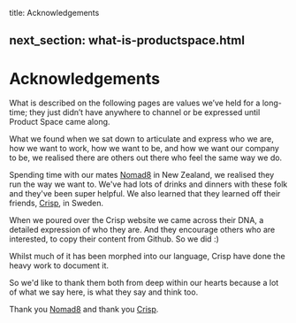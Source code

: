 title: Acknowledgements

next_section: what-is-productspace.html
---

Acknowledgements
=============================

What is described on the following pages are values we’ve held for a long-time; they just didn’t have anywhere to channel or be expressed until Product Space came along.

What we found when we sat down to articulate and express who we are, how we want to work, how we want to be, and how we want our company to be, we realised there are others out there who feel the same way we do. 

Spending time with our mates [Nomad8](https://www.noamd8.com) in New Zealand, we realised they run the way we want to. We've had lots of drinks and dinners with these folk and they've been super helpful. We also learned that they learned off their friends, [Crisp](https://www.crisp.se), in Sweden. 

When we poured over the Crisp website we came across their DNA, a detailed expression of who they are. And they encourage others who are interested, to copy their content from Github. So we did :) 

Whilst much of it has been morphed into our language, Crisp have done the heavy work to document it.

So we'd like to thank them both from deep within our hearts because a lot of what we say here, is what they say and think too.

Thank you [Nomad8](https://www.noamd8.com) and thank you [Crisp](https://www.crisp.se).

